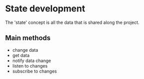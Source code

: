 # State development
The 'state' concept is all the data that is shared along the project.

## Main methods
- change data
- get data
- notify data change
- listen to changes
- subscribe to changes

